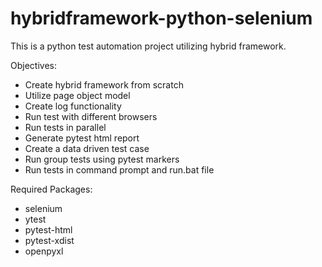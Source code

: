 # hybridframework-python-selenium

This is a python test automation project utilizing hybrid framework.

Objectives:

- Create hybrid framework from scratch
- Utilize page object model
- Create log functionality
- Run test with different browsers
- Run tests in parallel
- Generate pytest html report
- Create a data driven test case
- Run group tests using pytest markers
- Run tests in command prompt and run.bat file

Required Packages:
- selenium
- ytest
- pytest-html
- pytest-xdist
- openpyxl

 
